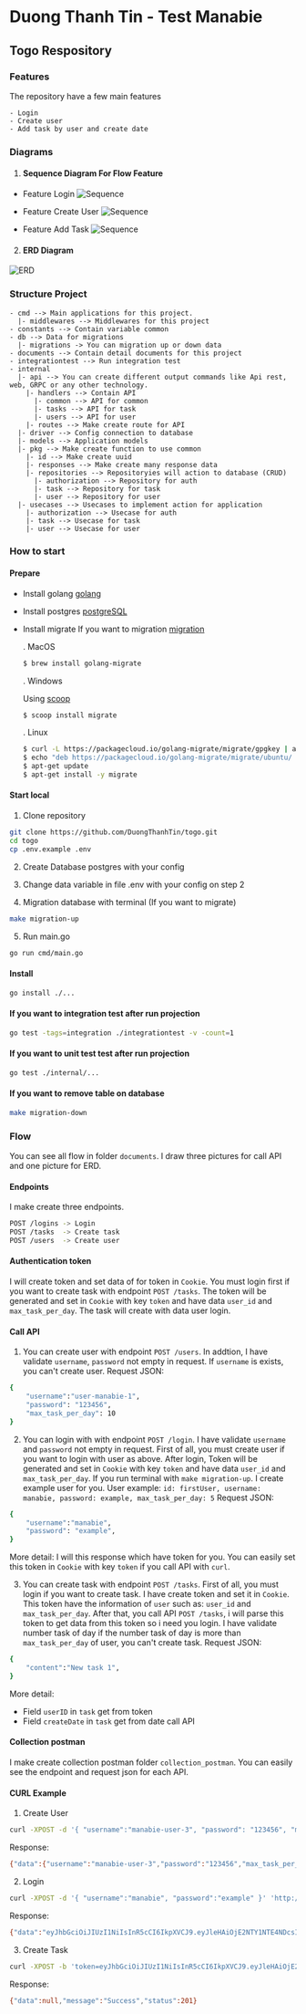 # Duong Thanh Tin - Test Manabie

## Togo Respository

### Features
The repository have a few main features
```
- Login
- Create user
- Add task by user and create date
```

### Diagrams

1. #### Sequence Diagram For Flow Feature
- Feature Login
![Sequence](https://raw.githubusercontent.com/DuongThanhTin/togo/master/documents/Flow-Login.svg)

- Feature Create User
![Sequence](https://raw.githubusercontent.com/DuongThanhTin/togo/master/documents/Flow-CreateUser.svg)

- Feature Add Task
![Sequence](https://raw.githubusercontent.com/DuongThanhTin/togo/master/documents/Flow-AddTask.svg)

2. #### ERD Diagram

![ERD](https://raw.githubusercontent.com/DuongThanhTin/togo/master/documents/ERD.svg)

###  Structure Project

```
- cmd --> Main applications for this project.
  |- middlewares --> Middlewares for this project
- constants --> Contain variable common
- db --> Data for migrations
  |- migrations -> You can migration up or down data
- documents --> Contain detail documents for this project
- integrationtest --> Run integration test
- internal
  |- api --> You can create different output commands like Api rest, web, GRPC or any other technology.
    |- handlers --> Contain API
      |- common --> API for common
      |- tasks --> API for task
      |- users --> API for user
    |- routes --> Make create route for API
  |- driver --> Config connection to database
  |- models --> Application models
  |- pkg --> Make create function to use common
    |- id --> Make create uuid
    |- responses --> Make create many response data
    |- repositories --> Repositoryies will action to database (CRUD)
      |- authorization --> Repository for auth
      |- task --> Repository for task
      |- user --> Repository for user
  |- usecases --> Usecases to implement action for application
    |- authorization --> Usecase for auth
    |- task --> Usecase for task
    |- user --> Usecase for user
```

### How to start

#### Prepare

- Install golang [golang](https://go.dev/doc/install)
- Install postgres [postgreSQL](https://www.postgresql.org/download)
- Install migrate If you want to migration [migration](https://github.com/golang-migrate/migrate)

  . MacOS

  ```bash
  $ brew install golang-migrate
  ```

  . Windows

  Using [scoop](https://scoop.sh/)

  ```bash
  $ scoop install migrate
  ```

  . Linux

  ```bash
  $ curl -L https://packagecloud.io/golang-migrate/migrate/gpgkey | apt-key add -
  $ echo "deb https://packagecloud.io/golang-migrate/migrate/ubuntu/ $(lsb_release -sc) main" > /etc/apt/sources.list.d/migrate.list
  $ apt-get update
  $ apt-get install -y migrate
  ```
#### Start local
1. Clone repository
```bash
git clone https://github.com/DuongThanhTin/togo.git
cd togo
cp .env.example .env
```

2. Create Database postgres with your config

3. Change data variable in file .env with your config on step 2

4. Migration database with terminal (If you want to migrate)
```bash
make migration-up
```
5. Run main.go
```bash
go run cmd/main.go
```

#### Install
```bash
go install ./...
```

#### If you want to integration test after run projection
```bash
go test -tags=integration ./integrationtest -v -count=1
```

#### If you want to unit test test after run projection
```bash
go test ./internal/...
```

#### If you want to remove table on database
```bash
make migration-down
```

### Flow

You can see all flow in folder `documents`. I draw three pictures for call API and one picture for ERD.

#### Endpoints

I make create three endpoints.
```bash
POST /logins -> Login
POST /tasks  -> Create task
POST /users  -> Create user
```

#### Authentication token
I will create token and set data of for token in `Cookie`. You must login first if you want to create task with endpoint `POST /tasks`. The token will be generated and set in `Cookie` with key `token` and have data `user_id` and `max_task_per_day`. The task will create with data user login.

#### Call API
1. You can create user with endpoint `POST /users`. In addtion, I have validate `username`, `password` not empty in request. If `username` is exists, you can't create user.
Request JSON:
```bash
{
	"username":"user-manabie-1",
	"password": "123456",
	"max_task_per_day": 10
}
```

2. You can login with with endpoint `POST /login`. I have validate `username` and `password` not empty in request. First of all, you must create user if you want to login with user as above.
After login, Token will be generated and set in `Cookie` with key `token` and have data `user_id` and `max_task_per_day`.
If you run terminal with `make migration-up`. I create example user for you.
User example: `id: firstUser, username: manabie, password: example, max_task_per_day: 5`
Request JSON:
```bash
{
	"username":"manabie",
	"password": "example",
}
```

More detail:
I will this response which have token for you. You can easily set this token in `Cookie` with key `token` if you call API with `curl`.

3. You can create task with endpoint `POST /tasks`. First of all, you must login if you want to create task. I have create token and set it in `Cookie`. This token have the information of `user` such as:
`user_id` and `max_task_per_day`. After that, you call API `POST /tasks`, i will parse this token to get data from this token so i need you login. I have validate number task of day if the number task of day is more than `max_task_per_day` of user, you can't create task.
Request JSON:
```bash
{
	"content":"New task 1",
}
```

More detail:
- Field `userID` in `task` get from token
- Field `createDate` in `task` get from date call API

#### Collection postman
I make create collection postman folder `collection_postman`. You can easily see the endpoint and request json for each API.

#### CURL Example
1. Create User
```bash
curl -XPOST -d '{ "username":"manabie-user-3", "password": "123456", "max_task_per_day": 10 }' 'http://localhost:8000/users'
```

Response:
```bash
{"data":{"username":"manabie-user-3","password":"123456","max_task_per_day":10},"message":"Success","status":201}
```

2. Login
```bash
curl -XPOST -d '{ "username":"manabie", "password":"example" }' 'http://localhost:8000/login'
```
Response:
```bash
{"data":"eyJhbGciOiJIUzI1NiIsInR5cCI6IkpXVCJ9.eyJleHAiOjE2NTY1NTE4NDcsIm1heF90YXNrX3Blcl9kYXkiOiI1IiwidXNlcl9pZCI6ImZpcnN0VXNlciJ9.qwHLe5Nd1lxUJlHPh3LtJUsX68ML2foMv_yjD4x5VJY","message":"Success","status":200}
```

3. Create Task
```bash
curl -XPOST -b 'token=eyJhbGciOiJIUzI1NiIsInR5cCI6IkpXVCJ9.eyJleHAiOjE2NTY1MjIzMzYsIm1heF90YXNrX3Blcl9kYXkiOiI1IiwidXNlcl9pZCI6ImZpcnN0VXNlciJ9.RvmCCNF5vOloXQmyZEqAUcZtxQN4lN9_qhkSm4vByOE' -d '{ "content":"New task 2" }' 'http://localhost:8000/tasks'
```
Response:
```bash
{"data":null,"message":"Success","status":201}
```
